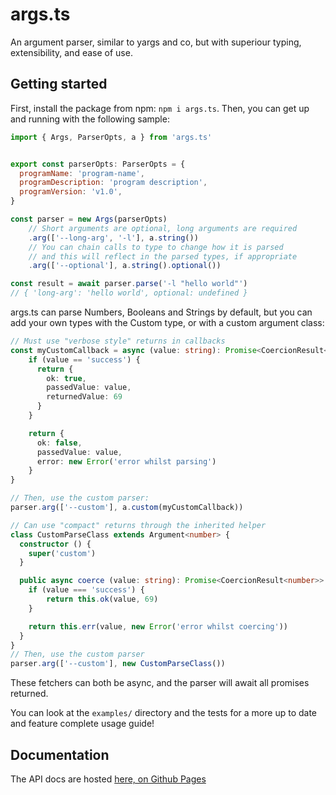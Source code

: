 # args.ts

An argument parser, similar to yargs and co, but with superiour typing, extensibility, and ease of use.

## Getting started

First, install the package from npm: `npm i args.ts`.
Then, you can get up and running with the following sample:
```js
import { Args, ParserOpts, a } from 'args.ts'


export const parserOpts: ParserOpts = {
  programName: 'program-name',
  programDescription: 'program description',
  programVersion: 'v1.0',
}

const parser = new Args(parserOpts)
    // Short arguments are optional, long arguments are required
    .arg(['--long-arg', '-l'], a.string())
    // You can chain calls to type to change how it is parsed
    // and this will reflect in the parsed types, if appropriate
    .arg(['--optional'], a.string().optional()) 

const result = await parser.parse('-l "hello world"') 
// { 'long-arg': 'hello world', optional: undefined }
```

args.ts can parse Numbers, Booleans and Strings by default, but you can add your own types with the Custom type, or with a custom argument class:
```ts
// Must use "verbose style" returns in callbacks
const myCustomCallback = async (value: string): Promise<CoercionResult<number>> => {
    if (value == 'success') {
      return {
        ok: true,
        passedValue: value,
        returnedValue: 69
      }
    }

    return {
      ok: false,
      passedValue: value,
      error: new Error('error whilst parsing')
    }
}

// Then, use the custom parser:
parser.arg(['--custom'], a.custom(myCustomCallback))
```
```ts
// Can use "compact" returns through the inherited helper
class CustomParseClass extends Argument<number> {
  constructor () {
    super('custom')
  }

  public async coerce (value: string): Promise<CoercionResult<number>> {
    if (value === 'success') {
        return this.ok(value, 69)
    }

    return this.err(value, new Error('error whilst coercing'))
  }
}
// Then, use the custom parser
parser.arg(['--custom'], new CustomParseClass())
```
These fetchers can both be async, and the parser will await all promises returned.

You can look at the `examples/` directory and the tests for a more up to date and feature complete usage guide!

## Documentation

The API docs are hosted [here, on Github Pages](https://amy.is-a.dev/args-ts/)
